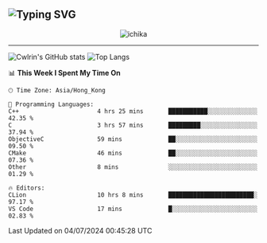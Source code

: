 ![Typing SVG](https://readme-typing-svg.demolab.com?font=Jost&size=24&pause=1000&color=7799EE&vCenter=true&multiline=true&random=false&width=435&height=100&lines=Hi+there;I'm+Sakurakouji+Nanaha;You+can+also+tell+me+Cwlrin%E2%98%86)
---
<p align="center">
  <img src="https://image.cwlrin.wiki/images/2024/06/17/Happy-Birthday2023---.png" alt="ichika" border="0" />
</p>

---
![Cwlrin's GitHub stats](https://github-readme-stats.vercel.app/api?username=cwlrin&show_icons=true&theme=buefy)
![Top Langs](https://github-readme-stats.vercel.app/api/top-langs/?username=cwlrin&layout=compact&hide=html,css)

<!--START_SECTION:waka-->
📊 **This Week I Spent My Time On** 

```text
🕑︎ Time Zone: Asia/Hong_Kong

💬 Programming Languages: 
C++                      4 hrs 25 mins       ███████████░░░░░░░░░░░░░░   42.35 % 
C                        3 hrs 57 mins       █████████░░░░░░░░░░░░░░░░   37.94 % 
ObjectiveC               59 mins             ██░░░░░░░░░░░░░░░░░░░░░░░   09.50 % 
CMake                    46 mins             ██░░░░░░░░░░░░░░░░░░░░░░░   07.36 % 
Other                    8 mins              ░░░░░░░░░░░░░░░░░░░░░░░░░   01.29 % 

🔥 Editors: 
CLion                    10 hrs 8 mins       ████████████████████████░   97.17 % 
VS Code                  17 mins             █░░░░░░░░░░░░░░░░░░░░░░░░   02.83 % 
```


 Last Updated on 04/07/2024 00:45:28 UTC
<!--END_SECTION:waka-->
